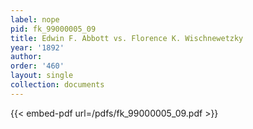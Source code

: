```yaml
---
label: nope
pid: fk_99000005_09
title: Edwin F. Abbott vs. Florence K. Wischnewetzky
year: '1892'
author:
order: '460'
layout: single
collection: documents
---
```



{{< embed-pdf url=/pdfs/fk_99000005_09.pdf >}}